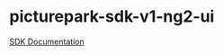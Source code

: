 # picturepark-sdk-v1-ng2-ui

[SDK Documentation](https://github.com/Picturepark/Picturepark.SDK.TypeScript/tree/master/docs/picturepark-sdk-v1-ng2)
